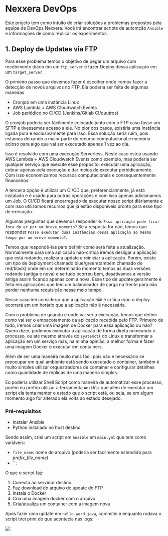 # Nexxera DevOps

Este projeto tem como intuito de criar soluções a problemas propostos pela equipe de DevOps Nexxera. Você irá encontrar scripts de automção `Ansible` e informações de como replicar os experimentos. 

## 1. Deploy de Updates via FTP

Para esse problema temos o objetivo de pegar um arquivo com recebimento diário em um `ftp_server` e fazer Deploy dessa aplicação em um `target_server`.

O primeiro passo que devemos fazer é escolher onde iremos fazer a detecção de novos arquivos no FTP. Ela poderia ser feita de algumas maneiras

- Cronjob em uma instância Linux
- AWS Lambda + AWS Cloudwatch Events
- Job periódico no CI/CD (Jenkins/Gitlab CI/ouutros)

O cronjob poderia ser fácilmente colocado junto com o FTP caso fosse um SFTP e tivessemos acesso a ele. No pior dos casos, existiria uma instância ligada pura e exclusivamente para isso. Essa solução seria ruim, pois estamos deixando a maior parte do recurso computacional e memória ocioso para algo que vai ser executado apenas 1 vez ao dia.

Isso é resolvido com uma execução Serverless. Neste caso estou usando AWS Lambda + AWS Cloudwatch Events como exemplo, mas poderia ser qualquer serviço que execute esse propósito: executar uma aplicação, cobrar apenas pela execução e dar meios de executar periódicamente. Com isso economizamos recursos computacionais e consequentemente financeiros.

A terceira opção é utilizar um CI/CD que, preferencialmente, já está instalado e é usado para outras operações e com isso apenas adicionamos um Job. O CI/CD ficará encarregado de executar nosso script diáriamente e com isso utilizamos recursos que já estão disponíveis pronto para esse tipo de execução.

Algumas perguntas que devemos responder é: `Essa aplicação pode ficar fora do ar por um breve momento?` Se a resposta for não, temos que responder `Posso executar duas instâncias dessa aplicação ao mesmo tempo por um breve momento?`.

Temos que respondê-las para definir como será feita a atualização. Normalmente para uma aplicação não-crítica iremos desligar a aplicação que está rodando, realizar a update e reiniciar a aplicação. Porém, existe um tipo de deployment chamado blue/green(também chamado de red/black) onde em um determinado momento temos as duas versões rodando (antiga e nova) e se tudo ocorreu bem, desativamos a versão antiga assim ficando apenas com a nova. Esse tipo de update geralmente é feita em aplicações que tem um balanceador de carga na frente para não perder nenhuma requisição nesse meio tempo.

Nesse caso irei considerar que a aplicação `NÃO` é crítica e/ou o deploy ocorrerá em um horário que a aplicação não é necessária.

Com o problema de quando e onde vai ser a execução, temos que definir como vai ser o empacotamento da aplicação recebida pelo FTP. Primeiro de tudo, iremos criar uma imagem de Docker para essa aplicação ou não? Quero dizer, podemos executar a aplicação de forma direta nomeando o processo, ou até mesmo através do `systemctl` do Linux e transformar a aplicação em um serviço mas, na minha opinião, a melhor forma é fazer uma imagem Docker e executar em containers.

Além de ser uma maneira muito mais fácil pois não é necessário se preocupar em qual ambiente está sendo executado o container, também é muito simples utilizar orquestradores de container e configurar detalhes como quantidade de réplicas de uma maneira simples.

Eu poderia utilizar Shell Script como maneira de automatizar esse processo, porém eu prefiro utilizar a ferramenta `Ansible` que além de executar um script ela tenta manter o estado que o script está, ou seja, se em algum momento algo for alterado ela volta ao estado desejado. 

### Pré-requisitos

- Instalar Ansible
- Python instalado no host destino
  
Sendo assim, criei um script em `Ansible` em `main.yml` que tem como variáveis:

- `file_name`: nome do arquivo (poderia ser facilmente estendido para *prefix_file_name*)
- ``:

O que o script faz:

1. Conecta ao servidor destino
2. Faz download do arquivo de update do FTP
3. Instala o Docker
4. Cria uma imagem docker com o arquivo
5. Cria/atualiza um container com a imagem nova

Após fazer uma update em `hello_word_java`, commitei e enquanto rodava o script tirei print do que acontecia nas logs:

![](https://i.imgur.com/WTJuAun.png)